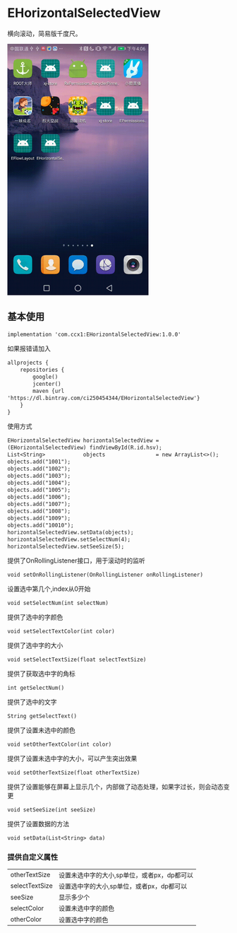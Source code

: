 # EHorizontalSelectedView

横向滚动，简易版千度尺。

<img src='./result.gif' width=320px/>


## 基本使用


    implementation 'com.ccx1:EHorizontalSelectedView:1.0.0'

如果报错请加入

    allprojects {
        repositories {
            google()
            jcenter()
            maven {url 'https://dl.bintray.com/ci250454344/EHorizontalSelectedView'}
        }
    }

使用方式

    EHorizontalSelectedView horizontalSelectedView = (EHorizontalSelectedView) findViewById(R.id.hsv);
    List<String>            objects                = new ArrayList<>();
    objects.add("1001");
    objects.add("1002");
    objects.add("1003");
    objects.add("1004");
    objects.add("1005");
    objects.add("1006");
    objects.add("1007");
    objects.add("1008");
    objects.add("1009");
    objects.add("10010");
    horizontalSelectedView.setData(objects);
    horizontalSelectedView.setSelectNum(4);
    horizontalSelectedView.setSeeSize(5);


提供了OnRollingListener接口，用于滚动时的监听

    void setOnRollingListener(OnRollingListener onRollingListener)

设置选中第几个,index从0开始

    void setSelectNum(int selectNum)

提供了选中的字颜色

    void setSelectTextColor(int color)

提供了选中字的大小

    void setSelectTextSize(float selectTextSize)

提供了获取选中字的角标

    int getSelectNum()

提供了选中的文字

    String getSelectText()

提供了设置未选中的颜色

    void setOtherTextColor(int color)

提供了设置未选中字的大小，可以产生突出效果

    void setOtherTextSize(float otherTextSize)

提供了设置能够在屏幕上显示几个，内部做了动态处理，如果字过长，则会动态变更

    void setSeeSize(int seeSize)

提供了设置数据的方法

    void setData(List<String> data)

### 提供自定义属性

<table>
<tr>
<td>
otherTextSize
</td>
<td>
设置未选中字的大小,sp单位，或者px，dp都可以
</td>
</tr>
<tr>
<td>
selectTextSize
</td>
<td>
设置选中字的大小,sp单位，或者px，dp都可以
</td>
</tr>
<tr>
<td>
seeSize
</td>
<td>
显示多少个
</td>
</tr>
<tr>
<td>
selectColor
</td>
<td>
设置未选中字的颜色
</td>
</tr>
<tr>
<td>
otherColor
</td>
<td>
设置选中字的颜色
</td>
</tr>
</table>
